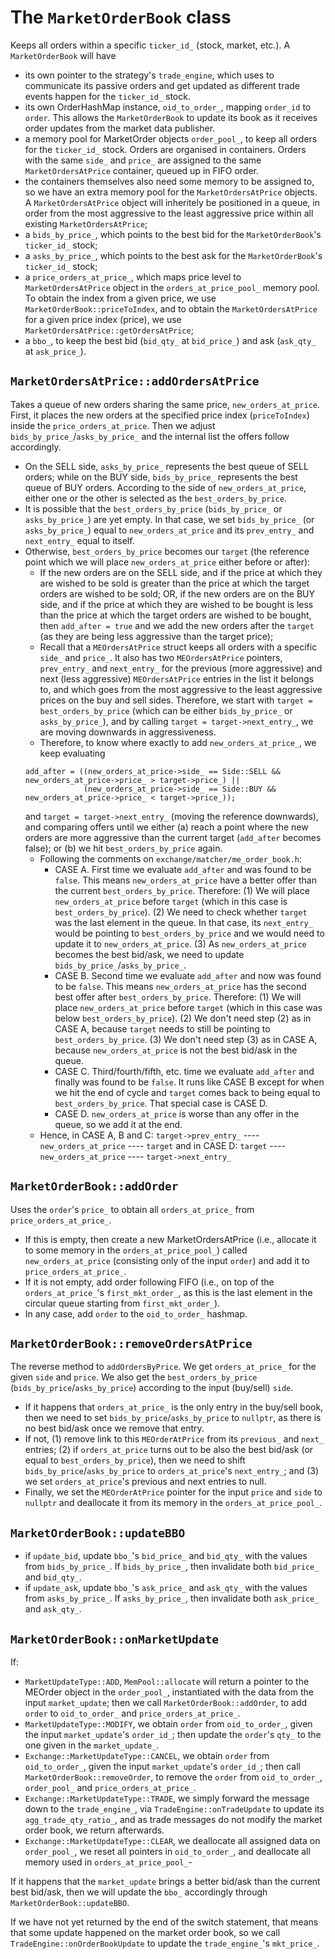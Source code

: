 # The `MarketOrderBook` class
Keeps all orders within a specific `ticker_id_` (stock, market, etc.). A `MarketOrderBook` will have 
- its own pointer to the strategy's `trade_engine`, which uses to communicate its passive orders and get updated as different trade events happen for the `ticker_id_` stock. 
- its own OrderHashMap instance, `oid_to_order_`, mapping `order_id` to `order`. This allows the `MarketOrderBook` to update its book as it receives order updates from the market data publisher.
- a memory pool for MarketOrder objects `order_pool_`, to keep all orders for the `ticker_id_` stock. Orders are organised in containers. Orders with the same `side_` and `price_` are assigned to the same `MarketOrdersAtPrice` container, queued up in FIFO order. 
- the containers themselves also need some memory to be assigned to, so we have an extra memory pool for the `MarketOrdersAtPrice` objects. A `MarketOrdersAtPrice` object will inheritely be positioned in a queue, in order from the most aggressive to the least aggressive price within all existing `MarketOrdersAtPrice`;
- a `bids_by_price_`, which points to the best bid for the `MarketOrderBook`'s `ticker_id_` stock;
- a `asks_by_price_`, which points to the best ask for the `MarketOrderBook`'s `ticker_id_` stock;
- a `price_orders_at_price_`, which maps price level to `MarketOrdersAtPrice` object in the `orders_at_price_pool_` memory pool. To obtain the index from a given price, we use `MarketOrderBook::priceToIndex`, and to obtain the `MarketOrdersAtPrice` for a given price index (price), we use `MarketOrdersAtPrice::getOrdersAtPrice`;
- a `bbo_`, to keep the best bid (`bid_qty_` at `bid_price_`) and ask (`ask_qty_` at `ask_price_`).

## `MarketOrdersAtPrice::addOrdersAtPrice`
Takes a queue of new orders sharing the same price, `new_orders_at_price`. First, it places the new orders at the specified price index (`priceToIndex`) inside the `price_orders_at_price`. Then we adjust `bids_by_price_`/`asks_by_price_` and the internal list the offers follow accordingly.

- On the SELL side, `asks_by_price_` represents the best queue of SELL orders; while on the BUY side, `bids_by_price_` represents the best queue of BUY orders. According to the side of `new_orders_at_price`, either one or the other is selected as the `best_orders_by_price`.
- It is possible that the `best_orders_by_price` (`bids_by_price_` or `asks_by_price_`) are yet empty. In that case, we set `bids_by_price_` (or `asks_by_price_`) equal to `new_orders_at_price` and its `prev_entry_` and `next_entry_` equal to itself.
- Otherwise, `best_orders_by_price` becomes our `target` (the reference point which we will place `new_orders_at_price` either before or after):
    - If the new orders are on the SELL side, and if the price at which they are wished to be sold is greater than the price at which the target orders are wished to be sold; OR, if the new orders are on the BUY side, and if the price at which they are wished to be bought is less than the price at which the target orders are wished to be bought, then `add_after = true` and we add the new orders after the `target` (as they are being less aggressive than the target price);
    - Recall that a `MEOrdersAtPrice` struct keeps all orders with a specific `side_` and `price_`. It also has two `MEOrdersAtPrice` pointers, `prev_entry_` and `next_entry_` for the previous (more aggressive) and next (less aggressive) `MEOrdersAtPrice` entries in the list it belongs to, and which goes from the most aggressive to the least aggressive prices on the buy and sell sides. Therefore, we start with `target = best_orders_by_price` (which can be either `bids_by_price_` or `asks_by_price_`), and by calling `target = target->next_entry_`, we are moving downwards in aggressiveness.
    - Therefore, to know where exactly to add `new_orders_at_price_`, we keep evaluating 
    ```
    add_after = ((new_orders_at_price->side_ == Side::SELL && new_orders_at_price->price_ > target->price_) ||
                 (new_orders_at_price->side_ == Side::BUY && new_orders_at_price->price_ < target->price_));

    ```
    and `target = target->next_entry_` (moving the reference downwards), and comparing offers until we either (a) reach a point where the new orders are more aggressive than the current target (`add_after` becomes false); or (b) we hit `best_orders_by_price` again. 
    - Following the comments on `exchange/matcher/me_order_book.h`:
        - CASE A. First time we evaluate `add_after` and was found to be `false`. This means `new_orders_at_price` have a better offer than the current `best_orders_by_price`. Therefore:
            (1) We will place `new_orders_at_price` before `target` (which in this case is `best_orders_by_price`). 
            (2) We need to check whether `target` was the last element in the queue. In that case, its `next_entry_` would be pointing to `best_orders_by_price` and we would need to update it to `new_orders_at_price`.
            (3) As `new_orders_at_price` becomes the best bid/ask, we need to update `bids_by_price_`/`asks_by_price_`.
        - CASE B. Second time we evaluate `add_after` and now was found to be `false`. This means `new_orders_at_price` has the second best offer after `best_orders_by_price`. Therefore:
            (1) We will place `new_orders_at_price` before `target` (which in this case was below `best_orders_by_price`). 
            (2) We don't need step (2) as in CASE A, because `target` needs to still be pointing to `best_orders_by_price`.
            (3) We don't need step (3) as in CASE A, because `new_orders_at_price` is not the best bid/ask in the queue.
        - CASE C. Third/fourth/fifth, etc. time we evaluate `add_after` and finally was found to be `false`. It runs like CASE B except for when we hit the end of cycle and `target` comes back to being equal to `best_orders_by_price`. That special case is CASE D.
        - CASE D. `new_orders_at_price` is worse than any offer in the queue, so we add it at the end.
    - Hence, in CASE A, B and C:
        `target->prev_entry_` ---- `new_orders_at_price` ---- `target`
    and in CASE D:
        `target` ---- `new_orders_at_price` ---- `target->next_entry_`

## `MarketOrderBook::addOrder`
Uses the `order`'s `price_` to obtain all `orders_at_price_` from `price_orders_at_price_`. 
- If this is empty, then create a new MarketOrdersAtPrice (i.e., allocate it to some memory in the `orders_at_price_pool_`)  called `new_orders_at_price`  (consisting only of the input `order`) and add it to `price_orders_at_price_`.
- If it is not empty, add order following FIFO (i.e., on top of the `orders_at_price_`'s `first_mkt_order_`, as this is the last element in the circular queue starting from `first_mkt_order_`). 
- In any case, add `order` to the `oid_to_order_` hashmap.

## `MarketOrderBook::removeOrdersAtPrice`
The reverse method to `addOrdersByPrice`. We get `orders_at_price_` for the given `side` and `price`. We also get the `best_orders_by_price` (`bids_by_price`/`asks_by_price`) according to the input (buy/sell) `side`. 
- If it happens that `orders_at_price_` is the only entry in the buy/sell book, then we need to set `bids_by_price`/`asks_by_price` to `nullptr`, as there is no best bid/ask once we remove that entry.
- If not, (1) remove link to this `MEOrderAtPrice` from its `previous_` and `next_` entries; (2) if `orders_at_price` turns out to be also the best bid/ask (or equal to `best_orders_by_price`), then we need to shift `bids_by_price`/`asks_by_price` to `orders_at_price`'s `next_entry_`; and (3) we set `orders_at_price`'s previous and next entries to null.
- Finally, we set the `MEOrderAtPrice` pointer for the input `price` and `side` to `nullptr` and deallocate it from its memory in the `orders_at_price_pool_`.

## `MarketOrderBook::updateBBO`
- if `update_bid`, update `bbo_`'s `bid_price_` and `bid_qty_` with the values from `bids_by_price_`. If `bids_by_price_`, then invalidate both `bid_price_` and `bid_qty_`.
- if `update_ask`, update `bbo_`'s `ask_price_` and `ask_qty_` with the values from `asks_by_price_`. If `asks_by_price_`, then invalidate both `ask_price_` and `ask_qty_`.

## `MarketOrderBook::onMarketUpdate`
If:
- `MarketUpdateType::ADD`, `MemPool::allocate` will return a pointer to the MEOrder object in the `order_pool_`, instantiated with the data from the input `market_update`; then we call `MarketOrderBook::addOrder`, to add `order` to `oid_to_order_` and `price_orders_at_price_`.
- `MarketUpdateType::MODIFY`, we obtain `order` from `oid_to_order_`, given the input `market_update`'s `order_id_`; then update the `order`'s `qty_` to the one given in the `market_update_`.
- `Exchange::MarketUpdateType::CANCEL`, we obtain `order` from `oid_to_order_`, given the input `market_update`'s `order_id_`; then call `MarketOrderBook::removeOrder`, to remove the `order` from `oid_to_order_`, `order_pool_` and `price_orders_at_price_`.
- `Exchange::MarketUpdateType::TRADE`, we simply forward the message down to the `trade_engine_`, via `TradeEngine::onTradeUpdate` to update its `agg_trade_qty_ratio_`, and as trade messages do not modify the market order book, we return afterwards.
- `Exchange::MarketUpdateType::CLEAR`, we deallocate all assigned data on `order_pool_`, we reset all pointers in `oid_to_order_`, and deallocate all memory used in `orders_at_price_pool_`-

If it happens that the `market_update` brings a better bid/ask than the current best bid/ask, then we will update the `bbo_` accordingly through `MarketOrderBook::updateBBO`.

If we have not yet returned by the end of the switch statement, that means that some update happened on the market order book, so we call `TradeEngine::onOrderBookUpdate` to update the `trade_engine_`'s `mkt_price_`.